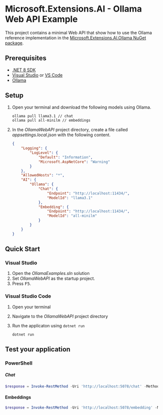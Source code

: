 # Microsoft.Extensions.AI - Ollama Web API Example

This project contains a minimal Web API that show how to use the Ollama reference implementation in the [Microsoft.Extensions.AI.Ollama NuGet package](https://aka.ms/meai-ollama-nuget).

## Prerequisites

- [.NET 8 SDK](https://dotnet.microsoft.com/download/dotnet/8.0)
- [Visual Studio](https://visualstudio.microsoft.com/downloads/) or [VS Code](https://visualstudio.microsoft.com/downloads/)
- [Ollama](https://ollama.com/download)

## Setup

1. Open your terminal and download the following models using Ollama.

    ```bash
    ollama pull llama3.1 // chat
    ollama pull all-minilm // embeddings
    ```

1. In the *OllamaWebAPI* project directory, create a file called *appsettings.local.json* with the following content.

    ```json
    {
        "Logging": {
            "LogLevel": {
                "Default": "Information",
                "Microsoft.AspNetCore": "Warning"
            }
        },
        "AllowedHosts": "*",
        "AI": {
            "Ollama": {
                "Chat": {
                    "Endpoint": "http://localhost:11434/",
                    "ModelId": "llama3.1"
                },
                "Embedding": {
                    "Endpoint": "http://localhost:11434/",
                    "ModelId": "all-minilm"
                }
            }
        }
    }
    ```

## Quick Start

### Visual Studio

1. Open the *OllamaExamples.sln* solution
1. Set *OllamaWebAPI* as the startup project.
1. Press <kbd>F5</kbd>.

### Visual Studio Code

1. Open your terminal
1. Navigate to the *OllamaWebAPI* project directory
1. Run the applicaton using `dotnet run`

    ```dotnetcli
    dotnet run
    ```

## Test your application

### PowerShell

##### Chat

```powershell
$response = Invoke-RestMethod -Uri 'http://localhost:5078/chat' -Method Post -Headers @{'Content-Type'='application/json'} -Body '"What is AI?"'; $response.message.contents.text
```

#### Embeddings

```powershell
$response = Invoke-RestMethod -Uri 'http://localhost:5078/embedding' -Method Post -Headers @{'Content-Type'='application/json'} -Body '"What is AI?"'; $response.vector
```